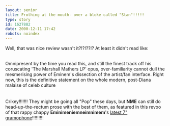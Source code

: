 ```yaml
---
layout: senior
title: Frothing at the mouth- over a bloke called "Stan"!!!!!
type: story
id: 1627882
date: 2000-12-11 17:42
robots: noindex
---
```

Well, that was nice review wasn't it?!?!??!? At least it didn't read like:<br/><br/><div class="quote">Omnipresent by the time you read this, and still the finest track off his coruscating 'The Marshall Mathers LP' opus, over-familiarity cannot dull the mesmerising power of Eminem's dissection of the artist/fan interface. Right now, this is the definitive statement on the whole modern, post-Diana malaise of celeb culture</div><br/><br/>Crikey!!!!!!! They might be going all "Pop" these days, but <b>NME</b> can still do head-up-the-rectum prose with the best of them, as featured in this revoo of that rappy chappy <b>Eminimeniemneimnimem</b>'s <a href="http://nme.com/NME/External/Reviews/Reviews_Story/0,1069,6428,00.html">latest 7" gramophone</a>!!!!!!!!!